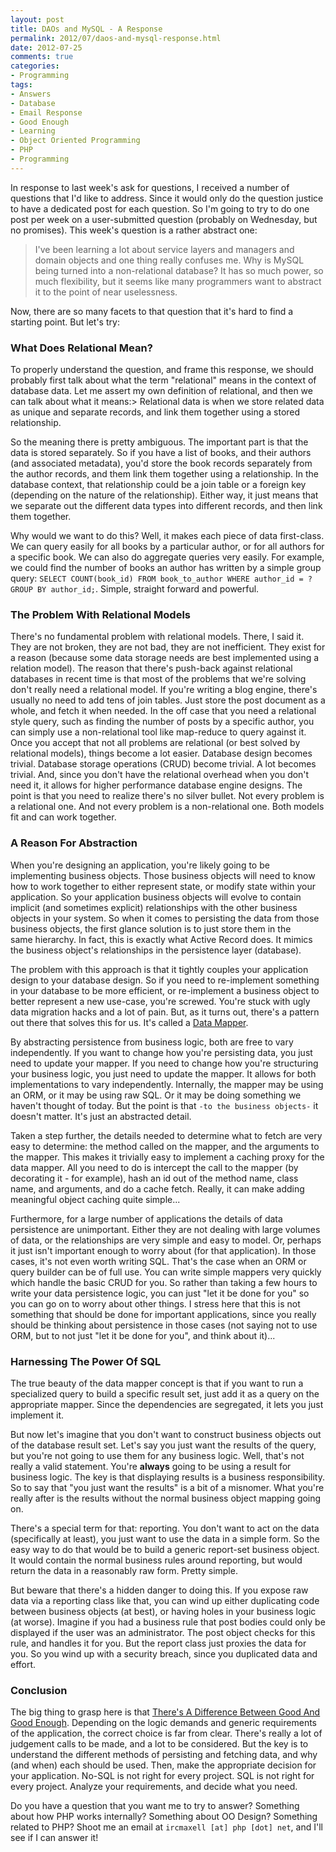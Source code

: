 ```yaml
---
layout: post
title: DAOs and MySQL - A Response
permalink: 2012/07/daos-and-mysql-response.html
date: 2012-07-25
comments: true
categories:
- Programming
tags:
- Answers
- Database
- Email Response
- Good Enough
- Learning
- Object Oriented Programming
- PHP
- Programming
---
```


In response to last week's ask for questions, I received a number of questions that I'd like to address. Since it would only do the question justice to have a dedicated post for each question. So I'm going to try to do one post per week on a user-submitted question (probably on Wednesday, but no promises). This week's question is a rather abstract one: 

> I've been learning a lot about service layers and managers and domain objects and one thing really confuses me. Why is MySQL being turned into a non-relational database? It has so much power, so much flexibility, but it seems like many programmers want to abstract it to the point of near uselessness.


Now, there are so many facets to that question that it's hard to find a starting point. But let's try:<!--more-->


### What Does Relational Mean?


To properly understand the question, and frame this response, we should probably first talk about what the term "relational" means in the context of database data. Let me assert my own definition of relational, and then we can talk about what it means:> Relational data is when we store related data as unique and separate records, and link them together using a stored relationship.


So the meaning there is pretty ambiguous. The important part is that the data is stored separately. So if you have a list of books, and their authors (and associated metadata), you'd store the book records separately from the author records, and them link them together using a relationship. In the database context, that relationship could be a join table or a foreign key (depending on the nature of the relationship). Either way, it just means that we separate out the different data types into different records, and then link them together. 

Why would we want to do this? Well, it makes each piece of data first-class. We can query easily for all books by a particular author, or for all authors for a specific book. We can also do aggregate queries very easily. For example, we could find the number of books an author has written by a simple group query: `SELECT COUNT(book_id) FROM book_to_author WHERE author_id = ? GROUP BY author_id;`. Simple, straight forward and powerful.
### The Problem With Relational Models


There's no fundamental problem with relational models. There, I said it. They are not broken, they are not bad, they are not inefficient. They exist for a reason (because some data storage needs are best implemented using a relation model). The reason that there's push-back against relational databases in recent time is that most of the problems that we're solving don't really need a relational model. If you're writing a blog engine, there's usually no need to add tens of join tables. Just store the post document as a whole, and fetch it when needed. <span style="background-color: white;">In the off case that you need a relational style query, such as finding the number of posts by a specific author, you can simply use a non-relational tool like map-reduce to query against it.</span><span style="background-color: white;">
</span><span style="background-color: white;">Once you accept that not all problems are relational (or best solved by relational models), things become a lot easier. Database design becomes trivial. Database storage operations (CRUD) become trivial. A lot becomes trivial. And, since you don't have the relational overhead when you don't need it, it allows for higher performance database engine designs.</span><span style="background-color: white;">
</span>
The point is that you need to realize there's no silver bullet. Not every problem is a relational one. And not every problem is a non-relational one. Both models fit and can work together.
### A Reason For Abstraction


When you're designing an application, you're likely going to be implementing business objects. Those business objects will need to know how to work together to either represent state, or modify state within your application. So your application business objects will evolve to contain implicit (and sometimes explicit) relationships with the other business objects in your system. So when it comes to persisting the data from those business objects, the first glance solution is to just store them in the same hierarchy. In fact, this is exactly what Active Record does. It mimics the business object's relationships in the persistence layer (database).

The problem with this approach is that it tightly couples your application design to your database design. So if you need to re-implement something in your database to be more efficient, or re-implement a business object to better represent a new use-case, you're screwed. You're stuck with ugly data migration hacks and a lot of pain. But, as it turns out, there's a pattern out there that solves this for us. It's called a [Data Mapper](http://martinfowler.com/eaaCatalog/dataMapper.html).

By abstracting persistence from business logic, both are free to vary independently. If you want to change how you're persisting data, you just need to update your mapper. If you need to change how you're structuring your business logic, you just need to update the mapper. It allows for both implementations to vary independently. Internally, the mapper may be using an ORM, or it may be using raw SQL. Or it may be doing something we haven't thought of today. But the point is that `-to the business objects-` it doesn't matter. It's just an abstracted detail.


Taken a step further, the details needed to determine what to fetch are very easy to determine: the method called on the mapper, and the arguments to the mapper. This makes it trivially easy to implement a caching proxy for the data mapper. All you need to do is intercept the call to the mapper (by decorating it - for example), hash an id out of the method name, class name, and arguments, and do a cache fetch. Really, it can make adding meaningful object caching quite simple...


Furthermore, for a large number of applications the details of data persistence are unimportant. Either they are not dealing with large volumes of data, or the relationships are very simple and easy to model. Or, perhaps it just isn't important enough to worry about (for that application). In those cases, it's not even worth writing SQL. That's the case when an ORM or query builder can be of full use. You can write simple mappers very quickly which handle the basic CRUD for you. So rather than taking a few hours to write your data persistence logic, you can just "let it be done for you" so you can go on to worry about other things. I stress here that this is not something that should be done for important applications, since you really should be thinking about persistence in those cases (not saying not to use ORM, but to not just "let it be done for you", and think about it)...
### <span style="background-color: white;">Harnessing</span> The Power Of SQL


The true beauty of the data mapper concept is that if you want to run a specialized query to build a specific result set, just add it as a query on the appropriate mapper. Since the dependencies are segregated, it lets you just implement it.

But now let's imagine that you don't want to construct business objects out of the database result set. Let's say you just want the results of the query, but you're not going to use them for any business logic. Well, that's not really a valid statement. You're **always** going to be using a result for business logic. The key is that displaying results is a business responsibility. So to say that "you just want the results" is a bit of a misnomer. What you're really after is the results without the normal business object mapping going on.

There's a special term for that: reporting. You don't want to act on the data (specifically at least), you just want to use the data in a simple form. So the easy way to do that would be to build a generic report-set business object. It would contain the normal business rules around reporting, but would return the data in a reasonably raw form. Pretty simple.

But beware that there's a hidden danger to doing this. If you expose raw data via a reporting class like that, you can wind up either duplicating code between business objects (at best), or having holes in your business logic (at worse). Imagine if you had a business rule that post bodies could only be displayed if the user was an administrator. The post object checks for this rule, and handles it for you. But the report class just proxies the data for you. So you wind up with a security breach, since you duplicated data and effort.
### Conclusion


The big thing to grasp here is that [There's A Difference Between Good And Good Enough](http://blog.ircmaxell.com/2011/03/difference-between-good-and-good-enough.html). Depending on the logic demands and generic requirements of the application, the correct choice is far from clear. There's really a lot of judgement calls to be made, and a lot to be considered. But the key is to understand the different methods of persisting and fetching data, and why (and when) each should be used. Then, make the appropriate decision for your application. No-SQL is not right for every project. SQL is not right for every project. Analyze your requirements, and decide what you need.


Do you have a question that you want me to try to answer? Something about how PHP works internally? Something about OO Design? Something related to PHP? Shoot me an email at `ircmaxell [at] php [dot] net`, and I'll see if I can answer it!
